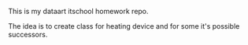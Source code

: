 This is my dataart itschool homework repo.

The idea is to create class for heating device and for some it's possible successors.

